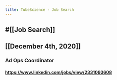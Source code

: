 ```yaml
---
title: TubeScience - Job Search
---
```


## #[[Job Search]]

## 

## [[December 4th, 2020]]
### Ad Ops Coordinator
#### https://www.linkedin.com/jobs/view/2331093608
